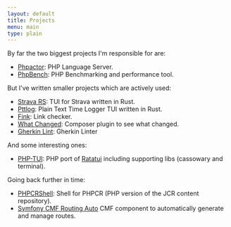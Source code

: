 ```yaml
---
layout: default
title: Projects
menu: main
type: plain
---
```

By far the two biggest projects I'm responsible for are:

- [Phpactor](https://github.com/phpactor/phpactor): PHP Language Server.
- [PhpBench](https://github.com/phpbench/phpbench): PHP Benchmarking and performance tool.

But I've written smaller projects which are actively used:

- [Strava RS](https://github.com/dantleech/strava-rs): TUI for Strava written
  in Rust.
- [Pttlog](https://github.com/dantleech/pttlog): Plain Text Time Logger TUI written in Rust.
- [Fink](https://github.com/dantleech/fink): Link checker.
- [What Changed](https://github.com/dantleech/what-changed): Composer plugin to see what changed.
- [Gherkin Lint](https://github.com/dantleech/gherkin-lint-php): Gherkin  Linter

And some interesting ones:

- [PHP-TUI](https://github.com/php-tui/php-tui): PHP port of [Ratatui](https://github.com/ratatui-org/ratatui) including supporting libs (cassowary and terminal).

Going back further in time:

- [PHPCRShell](https://github.com/phpcr/phpcr-shell): Shell for PHPCR (PHP version of the JCR content repository).
- [Symfony CMF Routing Auto](https://github.com/symfony-cmf/routing-auto) CMF component to automatically generate and manage routes.
